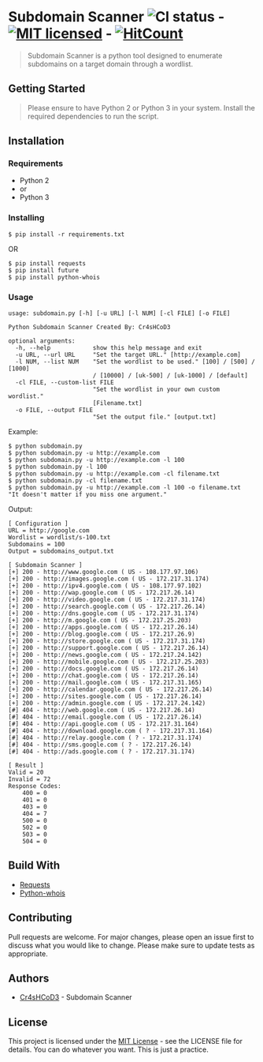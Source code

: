 # Subdomain Scanner ![CI status](https://img.shields.io/badge/build-passing-brightgreen.svg) - [![MIT licensed](https://img.shields.io/badge/license-MIT-blue.svg)](https://opensource.org/licenses/MIT) - [![HitCount](http://hits.dwyl.io/cr4shcod3/subdomain_scanner.svg)](http://hits.dwyl.io/cr4shcod3/subdomain_scanner)

> Subdomain Scanner is a python tool designed to enumerate subdomains on a target domain through a wordlist.

## Getting Started
> Please ensure to have Python 2 or Python 3 in your system. Install the required dependencies to run the script.

## Installation

### Requirements

* Python 2
* or
* Python 3

### Installing

`$ pip install -r requirements.txt`

OR

```
$ pip install requests
$ pip install future
$ pip install python-whois
```

### Usage
```
usage: subdomain.py [-h] [-u URL] [-l NUM] [-cl FILE] [-o FILE]

Python Subdomain Scanner Created By: Cr4sHCoD3

optional arguments:
  -h, --help            show this help message and exit
  -u URL, --url URL     "Set the target URL." [http://example.com]
  -l NUM, --list NUM    "Set the wordlist to be used." [100] / [500] / [1000]
                        / [10000] / [uk-500] / [uk-1000] / [default]
  -cl FILE, --custom-list FILE
                        "Set the wordlist in your own custom wordlist."
                        [Filename.txt]
  -o FILE, --output FILE
                        "Set the output file." [output.txt]
```

Example:
```
$ python subdomain.py
$ python subdomain.py -u http://example.com
$ python subdomain.py -u http://example.com -l 100
$ python subdomain.py -l 100
$ python subdomain.py -u http://example.com -cl filename.txt
$ python subdomain.py -cl filename.txt
$ python subdomain.py -u http://example.com -l 100 -o filename.txt
"It doesn't matter if you miss one argument."
```
Output:
```
[ Configuration ]
URL = http://google.com
Wordlist = wordlist/s-100.txt
Subdomains = 100
Output = subdomains_output.txt

[ Subdomain Scanner ]
[+] 200 - http://www.google.com ( US - 108.177.97.106)
[+] 200 - http://images.google.com ( US - 172.217.31.174)
[+] 200 - http://ipv4.google.com ( US - 108.177.97.102)
[+] 200 - http://wap.google.com ( US - 172.217.26.14)
[+] 200 - http://video.google.com ( US - 172.217.31.174)
[+] 200 - http://search.google.com ( US - 172.217.26.14)
[+] 200 - http://dns.google.com ( US - 172.217.31.174)
[+] 200 - http://m.google.com ( US - 172.217.25.203)
[+] 200 - http://apps.google.com ( US - 172.217.26.14)
[+] 200 - http://blog.google.com ( US - 172.217.26.9)
[+] 200 - http://store.google.com ( US - 172.217.31.174)
[+] 200 - http://support.google.com ( US - 172.217.26.14)
[+] 200 - http://news.google.com ( US - 172.217.24.142)
[+] 200 - http://mobile.google.com ( US - 172.217.25.203)
[+] 200 - http://docs.google.com ( US - 172.217.26.14)
[+] 200 - http://chat.google.com ( US - 172.217.26.14)
[+] 200 - http://mail.google.com ( US - 172.217.31.165)
[+] 200 - http://calendar.google.com ( US - 172.217.26.14)
[+] 200 - http://sites.google.com ( US - 172.217.26.14)
[+] 200 - http://admin.google.com ( US - 172.217.24.142)
[#] 404 - http://web.google.com ( US - 172.217.26.14)
[#] 404 - http://email.google.com ( US - 172.217.26.14)
[#] 404 - http://api.google.com ( US - 172.217.31.164)
[#] 404 - http://download.google.com ( ? - 172.217.31.164)
[#] 404 - http://relay.google.com ( ? - 172.217.31.174)
[#] 404 - http://sms.google.com ( ? - 172.217.26.14)
[#] 404 - http://ads.google.com ( ? - 172.217.31.174)

[ Result ]
Valid = 20
Invalid = 72
Response Codes:
    400 = 0
    401 = 0
    403 = 0
    404 = 7
    500 = 0
    502 = 0
    503 = 0
    504 = 0
```

## Build With
* [Requests](https://github.com/requests/requests)
* [Python-whois](https://pypi.org/project/python-whois)

## Contributing
Pull requests are welcome. For major changes, please open an issue first to discuss what you would like to change.
Please make sure to update tests as appropriate.

## Authors
* [Cr4sHCoD3](https://www.facebook.com/cr4shcod3.py) - Subdomain Scanner

## License
This project is licensed under the [MIT License](https://choosealicense.com/licenses/mit) - see the LICENSE file for details. You can do whatever you want. This is just a practice.

